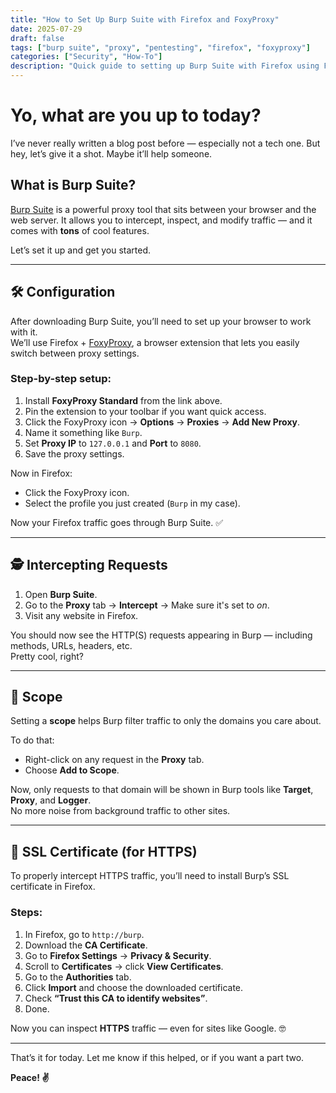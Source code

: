 ```yaml
---
title: "How to Set Up Burp Suite with Firefox and FoxyProxy"
date: 2025-07-29
draft: false
tags: ["burp suite", "proxy", "pentesting", "firefox", "foxyproxy"]
categories: ["Security", "How-To"]
description: "Quick guide to setting up Burp Suite with Firefox using FoxyProxy for intercepting HTTP/HTTPS traffic."
---
```


# Yo, what are you up to today?

I’ve never really written a blog post before — especially not a tech one. But hey, let’s give it a shot. Maybe it’ll help someone.

## What is Burp Suite?

[Burp Suite](https://portswigger.net/burp) is a powerful proxy tool that sits between your browser and the web server. It allows you to intercept, inspect, and modify traffic — and it comes with **tons** of cool features.

Let’s set it up and get you started.

---

## 🛠️ Configuration

After downloading Burp Suite, you’ll need to set up your browser to work with it.  
We’ll use Firefox + [FoxyProxy](https://addons.mozilla.org/en-US/firefox/addon/foxyproxy-standard/), a browser extension that lets you easily switch between proxy settings.

### Step-by-step setup:

1. Install **FoxyProxy Standard** from the link above.
2. Pin the extension to your toolbar if you want quick access.
3. Click the FoxyProxy icon → **Options** → **Proxies** → **Add New Proxy**.
4. Name it something like `Burp`.
5. Set **Proxy IP** to `127.0.0.1` and **Port** to `8080`.
6. Save the proxy settings.

Now in Firefox:
- Click the FoxyProxy icon.
- Select the profile you just created (`Burp` in my case).

Now your Firefox traffic goes through Burp Suite. ✅

---

## 🕵️ Intercepting Requests

1. Open **Burp Suite**.
2. Go to the **Proxy** tab → **Intercept** → Make sure it's set to *on*.
3. Visit any website in Firefox.

You should now see the HTTP(S) requests appearing in Burp — including methods, URLs, headers, etc.  
Pretty cool, right?

---

## 🎯 Scope

Setting a **scope** helps Burp filter traffic to only the domains you care about.

To do that:

- Right-click on any request in the **Proxy** tab.
- Choose **Add to Scope**.

Now, only requests to that domain will be shown in Burp tools like **Target**, **Proxy**, and **Logger**.  
No more noise from background traffic to other sites.

---

## 🔐 SSL Certificate (for HTTPS)

To properly intercept HTTPS traffic, you’ll need to install Burp’s SSL certificate in Firefox.

### Steps:

1. In Firefox, go to `http://burp`.
2. Download the **CA Certificate**.
3. Go to **Firefox Settings** → **Privacy & Security**.
4. Scroll to **Certificates** → click **View Certificates**.
5. Go to the **Authorities** tab.
6. Click **Import** and choose the downloaded certificate.
7. Check **“Trust this CA to identify websites”**.
8. Done.

Now you can inspect **HTTPS** traffic — even for sites like Google. 🤓

---

That’s it for today. Let me know if this helped, or if you want a part two.

**Peace! ✌️**


